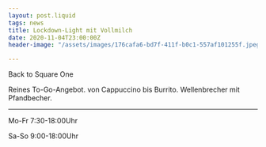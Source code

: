 ```yaml
---
layout: post.liquid
tags: news
title: Lockdown-Light mit Vollmilch
date: 2020-11-04T23:00:00Z
header-image: "/assets/images/176cafa6-bd7f-411f-b0c1-557af101255f.jpeg"

---
```

Back to Square One

Reines To-Go-Angebot.  von Cappuccino bis Burrito. Wellenbrecher mit Pfandbecher.  

***
Mo-Fr 7:30-18:00Uhr

Sa-So 9:00-18:00Uhr
